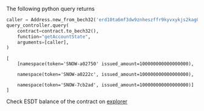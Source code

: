 The following python query returns
```Python
caller = Address.new_from_bech32('erd10ta6mf3dw9znheszffr9kyvxykjs2kag0cagp7z2xdcvq94axnaqwf0vn3')
query_controller.query(
    contract=contract.to_bech32(),
    function="getAccountState",
    arguments=[caller],
)
```
```
[
    [namespace(token='SNOW-a02750' issued_amount=100000000000000000), 
    
    namespace(token='SNOW-a0222c', issued_amount=100000000000000000), 
    
    namespace(token='SNOW-7cb2ad', issued_amount=100000000000000000)]
]
```
Check ESDT balance of the contract on [explorer](https://testnet-explorer.multiversx.com/accounts/erd1qqqqqqqqqqqqqpgqwhzashu0n7tfln7hjye8uy53grjmz4qxmjgq698q7s/tokens)
